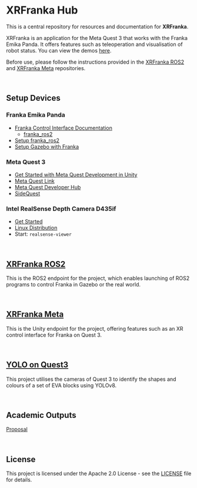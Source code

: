 # XRFranka Hub

This is a central repository for resources and documentation for **XRFranka**.

XRFranka is an application for the Meta Quest 3 that works with the Franka Emika Panda. It offers features such as teleoperation and visualisation of robot status. You can view the demos [here](https://www.youtube.com/watch?v=FrHReF052ss&list=PLGZ6M30GmbVPnrU4zVaIsvYRqLYsf4KVH&index=11).

Before use, please follow the instructions provided in the [XRFranka ROS2](https://github.com/LOOP115/xrfranka_ros2) and [XRFranka Meta](https://github.com/LOOP115/XRFranka_Meta) repositories.

<br>

## Setup Devices

### Franka Emika Panda

- [Franka Control Interface Documentation](https://frankaemika.github.io/docs/index.html)
  - [franka_ros2](https://frankaemika.github.io/docs/franka_ros2.html)
- [Setup franka_ros2](docs/franka/franka_ros2.md)
- [Setup Gazebo with Franka](docs/franka/gazebo.md)

### Meta Quest 3

- [Get Started with Meta Quest Development in Unity](https://www.youtube.com/watch?v=BU9LYKM2TDc&t=314s)
- [Meta Quest Link](https://www.meta.com/en-gb/help/quest/articles/headsets-and-accessories/oculus-link/set-up-link/)
- [Meta Quest Developer Hub](https://developer.oculus.com/meta-quest-developer-hub/)
- [SideQuest](https://sidequestvr.com/)

### Intel RealSense Depth Camera D435if

* [Get Started](https://www.intelrealsense.com/get-started-depth-camera/)
* [Linux Distribution](https://github.com/IntelRealSense/librealsense/blob/development/doc/distribution_linux.md)
* Start: `realsense-viewer`

<br>

## [XRFranka ROS2](https://github.com/LOOP115/xrfranka_ros2)

This is the ROS2 endpoint for the project, which enables launching of ROS2 programs to control Franka in Gazebo or the real world.

<br>

## [XRFranka Meta](https://github.com/LOOP115/XRFranka_Meta)

This is the Unity endpoint for the project, offering features such as an XR control interface for Franka on Quest 3.

<br>

## [YOLO on Quest3](https://github.com/LOOP115/YOLO_Quest3)

This project utilises the cameras of Quest 3 to identify the shapes and colours of a set of EVA blocks using YOLOv8.

<br>

## Academic Outputs

[Proposal](docs//proposal/proposal.pdf)

<br>

## License

This project is licensed under the Apache 2.0 License - see the [LICENSE](LICENSE) file for details.
